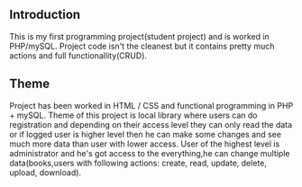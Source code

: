 ## Introduction

This is my first programming project(student project) and is worked in PHP/mySQL.
Project code isn't  the cleanest but it contains pretty much actions and full functionallity(CRUD). 

## Theme

Project has been worked in HTML / CSS and functional programming in PHP + mySQL. Theme of this project
is local library where users can do registration and depending on their access level they can only read the data or if logged user is higher level then he can
make some changes and see much more data than user with lower access. User of the highest level  is administrator and he's got access to the
everything,he can change multiple data(books,users with following actions: create, read, update, delete, upload, download).
